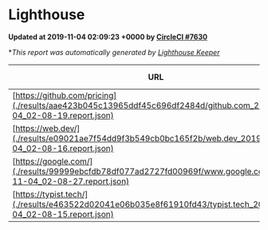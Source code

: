 
# Lighthouse

**Updated at 2019-11-04 02:09:23 +0000 by [CircleCI #7630](https://circleci.com/gh/ItinerisLtd/lighthouse-keeper-example/7630)**

**This report was automatically generated by [Lighthouse Keeper](https://github.com/itinerisltd/lighthouse-keeper)*

| URL | Performance | Accessibility | Best Practices | SEO | PWA | Updated At |
| --- | --- | --- | --- | --- | --- | --- |
| [https://github.com/pricing](./results/aae423b045c13965ddf45c696df2484d/github.com_2019-11-04_02-08-19.report.json) | 0.85 | 0.93 | 0.93 | 0.92 | 0.56 | 2019-11-04T02:08:19.131Z |
| [https://web.dev/](./results/e09021ae7f54dd9f3b549cb0bc165f2b/web.dev_2019-11-04_02-08-16.report.json) | 0.88 | 0.9 | 1 | 0.96 | 0.93 | 2019-11-04T02:08:16.782Z |
| [https://google.com/](./results/99999ebcfdb78df077ad2727fd00969f/www.google.com_2019-11-04_02-08-27.report.json) | 0.94 | 0.86 | 0.93 | 0.83 | 0.56 | 2019-11-04T02:08:27.034Z |
| [https://typist.tech/](./results/e463522d02041e06b035e8f61910fd43/typist.tech_2019-11-04_02-08-15.report.json) |  |  |  |  |  | 2019-11-04T02:08:15.522Z |
